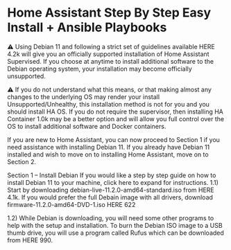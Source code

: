 # Home Assistant Step By Step Easy Install + Ansible Playbooks

:warning: Using Debian 11 and following a strict set of guidelines available HERE 4.2k will give you an officially supported installation of Home Assistant Supervised. If you choose at anytime to install additional software to the Debian operating system, your installation may become officially unsupported.

:warning: If you do not understand what this means, or that making almost any changes to the underlying OS may render your install Unsupported/Unhealthy, this installation method is not for you and you should install HA OS. If you do not require the supervisor, then installing HA Container 1.0k may be a better option and will allow you full control over the OS to install additional software and Docker containers.

If you are new to Home Assistant, you can now proceed to Section 1 if you need assistance with installing Debian 11. If you already have Debian 11 installed and wish to move on to installing Home Assistant, move on to Section 2.

Section 1 – Install Debian
If you would like a step by step guide on how to install Debian 11 to your machine, click here to expand for instructions.
1.1) Start by downloading debian-live-11.2.0-amd64-standard.iso from HERE 4.1k. If you would prefer the full Debain image with all drivers, download firmware-11.2.0-amd64-DVD-1.iso HERE 622

1.2) While Debian is downloading, you will need some other programs to help with the setup and installation. To burn the Debian ISO image to a USB thumb drive, you will use a program called Rufus which can be downloaded from HERE 990.
